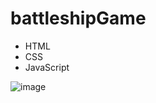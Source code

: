# battleshipGame

* HTML
* CSS
* JavaScript

  
![image](https://github.com/palomareynolds/battleshipGame/assets/121969067/f7590027-b95d-4097-addf-1879ae7a6180)
